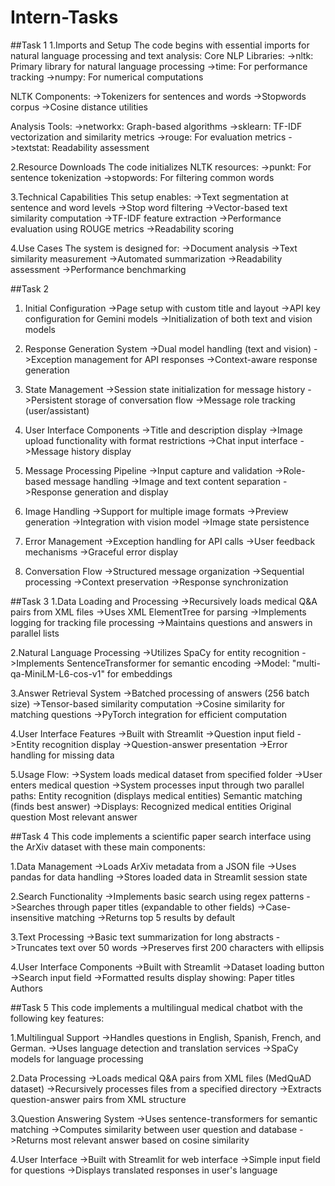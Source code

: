 # Intern-Tasks
##Task 1
1.Imports and Setup
The code begins with essential imports for natural language processing and text analysis:
  Core NLP Libraries:
    ->nltk: Primary library for natural language processing
    ->time: For performance tracking
    ->numpy: For numerical computations
  
  NLTK Components:
    ->Tokenizers for sentences and words
    ->Stopwords corpus
    ->Cosine distance utilities
  
  Analysis Tools:
    ->networkx: Graph-based algorithms
    ->sklearn: TF-IDF vectorization and similarity metrics
    ->rouge: For evaluation metrics
    ->textstat: Readability assessment
    
2.Resource Downloads
The code initializes NLTK resources:
  ->punkt: For sentence tokenization
  ->stopwords: For filtering common words
  
3.Technical Capabilities
This setup enables:
->Text segmentation at sentence and word levels
->Stop word filtering
->Vector-based text similarity computation
->TF-IDF feature extraction
->Performance evaluation using ROUGE metrics
->Readability scoring

4.Use Cases
The system is designed for:
->Document analysis
->Text similarity measurement
->Automated summarization
->Readability assessment
->Performance benchmarking

##Task 2
1. Initial Configuration
->Page setup with custom title and layout
->API key configuration for Gemini models
->Initialization of both text and vision models

2. Response Generation System
->Dual model handling (text and vision)
->Exception management for API responses
->Context-aware response generation

3. State Management
->Session state initialization for message history
->Persistent storage of conversation flow
->Message role tracking (user/assistant)

4. User Interface Components
->Title and description display
->Image upload functionality with format restrictions
->Chat input interface
->Message history display

5. Message Processing Pipeline
->Input capture and validation
->Role-based message handling
->Image and text content separation
->Response generation and display

6. Image Handling
->Support for multiple image formats
->Preview generation
->Integration with vision model
->Image state persistence

7. Error Management
->Exception handling for API calls
->User feedback mechanisms
->Graceful error display

8. Conversation Flow
->Structured message organization
->Sequential processing
->Context preservation
->Response synchronization

##Task 3
1.Data Loading and Processing
  ->Recursively loads medical Q&A pairs from XML files
  ->Uses XML ElementTree for parsing
  ->Implements logging for tracking file processing
  ->Maintains questions and answers in parallel lists

2.Natural Language Processing
  ->Utilizes SpaCy for entity recognition
  ->Implements SentenceTransformer for semantic encoding
  ->Model: "multi-qa-MiniLM-L6-cos-v1" for embeddings
  
3.Answer Retrieval System
  ->Batched processing of answers (256 batch size)
  ->Tensor-based similarity computation
  ->Cosine similarity for matching questions
  ->PyTorch integration for efficient computation
  
4.User Interface Features
  ->Built with Streamlit
  ->Question input field
  ->Entity recognition display
  ->Question-answer presentation
  ->Error handling for missing data
  
5.Usage Flow:
  ->System loads medical dataset from specified folder
  ->User enters medical question
  ->System processes input through two parallel paths:
          Entity recognition (displays medical entities)
          Semantic matching (finds best answer)
  ->Displays:
          Recognized medical entities
          Original question
          Most relevant answer
          
##Task 4
This code implements a scientific paper search interface using the ArXiv dataset with these main components:

1.Data Management
->Loads ArXiv metadata from a JSON file
->Uses pandas for data handling
->Stores loaded data in Streamlit session state

2.Search Functionality
->Implements basic search using regex patterns
->Searches through paper titles (expandable to other fields)
->Case-insensitive matching
->Returns top 5 results by default

3.Text Processing
->Basic text summarization for long abstracts
->Truncates text over 50 words
->Preserves first 200 characters with ellipsis

4.User Interface Components
->Built with Streamlit
->Dataset loading button
->Search input field
->Formatted results display showing:
     Paper titles
     Authors
     
##Task 5
This code implements a multilingual medical chatbot with the following key features:

1.Multilingual Support
  ->Handles questions in English, Spanish, French, and German.
  ->Uses language detection and translation services 
  ->SpaCy models for language processing
  
2.Data Processing
  ->Loads medical Q&A pairs from XML files (MedQuAD dataset)
  ->Recursively processes files from a specified directory
  ->Extracts question-answer pairs from XML structure
  
3.Question Answering System
  ->Uses sentence-transformers for semantic matching
  ->Computes similarity between user question and database
  ->Returns most relevant answer based on cosine similarity
  
4.User Interface
  ->Built with Streamlit for web interface
  ->Simple input field for questions
  ->Displays translated responses in user's language
